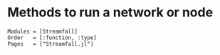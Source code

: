 # Methods to run a network or node

```@autodocs
Modules = [Streamfall]
Order   = [:function, :type]
Pages   = ["Streamfall.jl"]
```